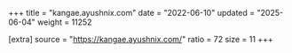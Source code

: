 +++
title = "kangae.ayushnix.com"
date = "2022-06-10"
updated = "2025-06-04"
weight = 11252

[extra]
source = "https://kangae.ayushnix.com/"
ratio = 72
size = 11
+++
